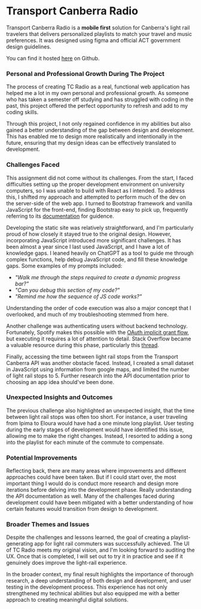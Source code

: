 # Transport Canberra Radio

Transport Canberra Radio is a **mobile first** solution for Canberra's light rail travelers that delivers personalized playlists to match your travel and music preferences. It was designed using figma and official ACT government design guidelines.

You can find it hosted [here](https://liammoreland.github.io/) on Github.

### Personal and Professional Growth During The Project
The process of creating TC Radio as a real, functional web application has helped me a lot in my own personal and professional growth. As someone who has taken a semester off studying and has struggled with coding in the past, this project offered the perfect opportunity to refresh and add to my coding skills. 

Through this project, I not only regained confidence in my abilities but also gained a better understanding of the gap between design and development. This has enabled me to design more realistically and intentionally in the future, ensuring that my design ideas can be effectively translated to development.

### Challenges Faced
This assignment did not come without its challenges. From the start, I faced difficulties setting up the proper development environment on university computers, so I was unable to build with React as I intended. To address this, I shifted my approach and attempted to perform much of the dev on the server-side of the web app. I turned to Bootstrap framework and vanilla JavaScript for the front-end, finding Bootstrap easy to pick up, frequently referring to its [documentation](https://getbootstrap.com/docs/4.1/getting-started/introduction) for guidence.

Developing the static site was relatively straightforward, and I'm particularly proud of how closely it stayed true to the original design. However, incorporating JavaScript introduced more significant challenges. It has been almost a year since I last used JavaScript, and I have a lot of knowledge gaps. I leaned heavily on ChatGPT as a tool to guide me through complex functions, help debug JavaScript code, and fill these knowledge gaps. Some examples of my prompts included:

- *"Walk me through the steps required to create a dynamic progress bar?"*
- *"Can you debug this section of my code?"*
- *"Remind me how the sequence of JS code works?"*

Understanding the order of code execution was also a major concept that I overlooked, and much of my troubleshooting stemmed from here.

Another challenge was authenticating users without backend technology. Fortunately, Spotify makes this possible with the [OAuth implicit grant flow](https://developer.spotify.com/documentation/web-api/tutorials/implicit-flow), but executing it requires a lot of attention to detail. Stack Overflow became a valuable resource during this phase, particularly this [thread](https://stackoverflow.com/questions/50938844/spotify-authentication-failure-using-implicit-grant).

Finally, accessing the time between light rail stops from the Transport Canberra API was another obstacle faced. Instead, I created a small dataset in JavaScript using information from google maps, and limited the number of light rail stops to 5. Further research into the API documentation prior to choosing an app idea should've been done.

### Unexpected Insights and Outcomes

The previous challenge also highlighted an unexpected insight, that the time between light rail stops was often too short. For instance, a user traveling from Ipima to Eloura would have had a one minute long playlist. User testing during the early stages of development would have identified this issue, allowing me to make the right changes. Instead, I resorted to adding a song into the playlist for each minute of the commute to compensate.

### Potential Improvements

Reflecting back, there are many areas where improvements and different approaches could have been taken. But if I could start over, the most important thing I would do is conduct more research and design more iterations before delving into the development phase. Really understanding the API documentation as well. Many of the challenges faced during development could have been mitigated with a better understanding of how certain features would transition from design to development.

### Broader Themes and Issues

Despite the challenges and lessons learned, the goal of creating a playlist-generating app for light rail commuters was successfully achieved. The UI of TC Radio meets my original vision, and I'm looking forward to auditing the UX. Once that is completed, I will set out to try it in practice and see if it genuinely does improve the light-rail experience.

In the broader context, my final result highlights the importance of thorough research, a deep understanding of both design and development, and user testing in the development process. This experience has not only strengthened my technical abilities but also equipped me with a better approach to creating meaningful digital solutions.
